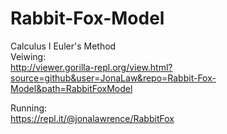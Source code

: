 # Rabbit-Fox-Model
Calculus I Euler's Method  
Veiwing:  
http://viewer.gorilla-repl.org/view.html?source=github&user=JonaLaw&repo=Rabbit-Fox-Model&path=RabbitFoxModel
  
Running:  
https://repl.it/@jonalawrence/RabbitFox

